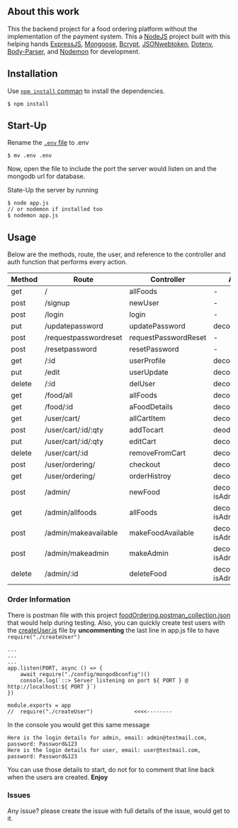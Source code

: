 ## About this work

This the backend project for a food ordering platform without the implementation of the payment system. This a [NodeJS]() project built with this helping hands [ExpressJS](), [Mongoose](), [Bcrypt](), [JSONwebtoken](), [Dotenv](), [Body-Parser](), and [Nodemon]() for development.

## Installation

Use [`npm install` comman]() to install the dependencies.

```
$ npm install
```

## Start-Up

Rename the [`.env` file](``) to .env

```
$ mv .env .env
```

Now, open the file to include the port the server would listen on and the mongodb url for database.

State-Up the server by running

```
$ node app.js
// or nodemon if installed too
$ nodemon app.js
```

## Usage

Below are the methods, route, the user, and reference to the controller and auth function that performs every action.

| Method | Route                 | Controller           | Auth                 |
| ------ | --------------------- | -------------------- | -------------------- |
| get    | /                     | allFoods             | -                    |
| post   | /signup               | newUser              | -                    |
| post   | /login                | login                | -                    |
| put    | /updatepassword       | updatePassword       | decodeToken          |
| post   | /requestpasswordreset | requestPasswordReset | -                    |
| post   | /resetpassword        | resetPassword        | -                    |
| get    | /:id                  | userProfile          | decodetoken          |
| put    | /edit                 | userUpdate           | decodeToken          |
| delete | /:id                  | delUser              | decodeToken          |
| get    | /food/all             | allFoods             | decodeToken          |
| get    | /food/:id             | aFoodDetails         | decodeToken          |
| get    | /user/cart/           | allCartItem          | decodeToken          |
| post   | /user/cart/:id/:qty   | addTocart            | deodeToken           |
| put    | /user/cart/:id/:qty   | editCart             | decodeToken          |
| delete | /user/cart/:id        | removeFromCart       | decodeToken          |
| post   | /user/ordering/       | checkout             | decodeToken          |
| get    | /user/ordering/       | orderHistroy         | decodeToken          |
| post   | /admin/               | newFood              | decodeToken, isAdmin |
| get    | /admin/allfoods       | allFoods             | decodeToken, isAdmin |
| post   | /admin/makeavailable  | makeFoodAvailable    | decodeToken, isAdmin |
| post   | /admin/makeadmin      | makeAdmin            | decodetoken, isAdmin |
| delete | /admin/:id            | deleteFood           | decodetoken, isAdmin |

### Order Information

There is postman file with this project [foodOrdering.postman_collection.json]() that would help during testing. Also, you can quickly create test users with the [createUser.js]() file by **uncommenting** the last line in app.js file to have `require("./createUser")`

```
...
...
...
app.listen(PORT, async () => {
    await require("./config/mongodbconfig")()
    console.log(`::> Server listening on port ${ PORT } @ http://localhost:${ PORT }`)
})

module.exports = app
//  require("./createUser")             <<<<--------
```

In the console you would get this same message

```
Here is the login details for admin, email: admin@testmail.com, password: Password&123
Here is the login details for user, email: user@testmail.com, password: Password&123
```

You can use those details to start, do not for to comment that line back when the users are created. **Enjoy**

### Issues

Any issue? please create the issue with full details of the issue, would get to it.
